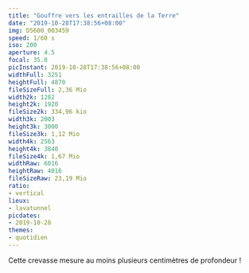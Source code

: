 ```yaml
---
title: "Gouffre vers les entrailles de la Terre"
date: "2019-10-28T17:38:56+08:00"
img: D5600_003459
speed: 1/60 s
iso: 200
aperture: 4.5
focal: 35.0
picInstant: 2019-10-28T17:38:56+08:00
widthFull: 3251
heightFull: 4870
fileSizeFull: 2,36 Mio
width2k: 1282
height2k: 1920
fileSize2k: 334,96 kio
width3k: 2003
height3k: 3000
fileSize3k: 1,12 Mio
width4k: 2563
height4k: 3840
fileSize4k: 1,67 Mio
widthRaw: 6016
heightRaw: 4016
fileSizeRaw: 23,19 Mio
ratio:
- vertical
lieux:
- lavatunnel
picdates:
- 2019-10-28
themes:
- quotidien
---
```


Cette crevasse mesure au moins plusieurs centimètres de profondeur !